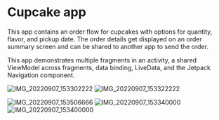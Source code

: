 Cupcake app
=================================

This app contains an order flow for cupcakes with options for quantity, flavor, and pickup date.
The order details get displayed on an order summary screen and can be shared to another app to
send the order.

This app demonstrates multiple fragments in an activity, a shared ViewModel across fragments,
data binding, LiveData, and the Jetpack Navigation component.


![IMG_20220907_153302222](https://user-images.githubusercontent.com/85061997/188880432-27c95079-de49-41de-9550-44317245bb8a.png)    ![IMG_20220907_153322222](https://user-images.githubusercontent.com/85061997/188880531-b2150606-ddbc-47d7-a466-04b72f12466e.png)


![IMG_20220907_153506666](https://user-images.githubusercontent.com/85061997/188880751-cbc045f8-2944-42b2-8f5f-7af1d2ad2842.png)    ![IMG_20220907_153340000](https://user-images.githubusercontent.com/85061997/188880783-ecdec7d4-5000-4c64-bd64-4b62179a8654.png)     ![IMG_20220907_153400000](https://user-images.githubusercontent.com/85061997/188881014-ca5d4494-b7f2-4550-bc50-f6cd3b9a956c.png)
       
 

